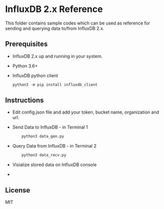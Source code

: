 # InfluxDB 2.x Reference

This folder contains sample codes which can be used as reference for sending and querying data to/from InfluxDB 2.x.

## Prerequisites
- InfluxDB 2.x up and running in your system.
- Python 3.6+
- InfluxDB python client

    ```py
    python3 -m pip install influxdb_client
    ```

## Instructions
- Edit config.json file and add your token, bucket name, organization and url.
- Send Data to InfluxDB - in Terminal 1

    ```py
        python3 data_gen.py
    ```
- Query Data from InfluxDB - in Terminal 2

    ```py
        python3 data_recv.py
    ```
- Visialize stored data on InfluxDB console
- 
## License

MIT